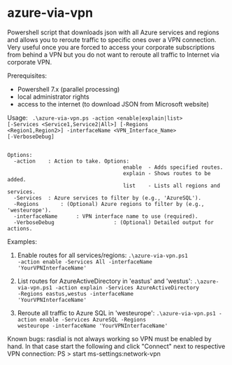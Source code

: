 # azure-via-vpn
Powershell script that downloads json with all Azure services and regions and allows you to reroute traffic to specific ones over a VPN connection. Very useful once you are forced to access your corporate subscriptions from behind a VPN but you do not want to reroute all traffic to Internet via corporate VPN.

Prerequisites:
- Powershell 7.x (parallel processing)
- local administrator rights
- access to the internet (to download JSON from Microsoft website)

Usage:
<code>
.\azure-via-vpn.ps -action <enable|explain|list> [-Services <Service1,Service2|All>] [-Regions <Region1,Region2>] -interfaceName <VPN_Interface_Name> [-VerboseDebug]
</code>

<code>
Options:
  -action <enable|explain|list>   : Action to take. Options:
                                     enable  - Adds specified routes.
                                     explain - Shows routes to be added.
                                     list    - Lists all regions and services.
  -Services <Service1,Service2|All> : Azure services to filter by (e.g., 'AzureSQL').
  -Regions <Region1,Region2>      : (Optional) Azure regions to filter by (e.g., 'westeurope').
  -interfaceName <VPN_Interface_Name>     : VPN interface name to use (required).
  -VerboseDebug                   : (Optional) Detailed output for actions.
</code>
    
Examples:
  1. Enable routes for all services/regions:
       <code>.\azure-via-vpn.ps1 -action enable -Services All -interfaceName 'YourVPNInterfaceName'</code>

  3. List routes for AzureActiveDirectory in 'eastus' and 'westus':
       <code>.\azure-via-vpn.ps1 -action explain -Services AzureActiveDirectory -Regions eastus,westus -interfaceName 'YourVPNInterfaceName'</code>

  4. Reroute all traffic to Azure SQL in 'westeurope':
       <code>.\azure-via-vpn.ps1 -action enable -Services AzureSQL -Regions westeurope -interfaceName 'YourVPNInterfaceName'</code>


Known bugs: 
rasdial <connectionName> is not always working so VPN must be enabled by hand.
In that case start the following and click "Connect" next to respective VPN connection:
PS > start ms-settings:network-vpn
